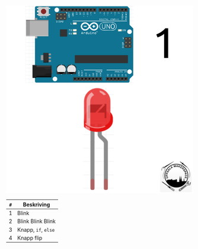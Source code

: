 ![Bok 1](framsida_1.png)

`#`|Beskriving
---|---
1|Blink
2|Blink Blink Blink
3|Knapp, `if`, `else`
4|Knapp flip

